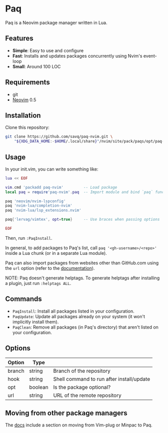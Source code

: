 # Paq

Paq is a Neovim package manager written in Lua.

## Features

- __Simple__: Easy to use and configure
- __Fast__:   Installs and updates packages concurrently using Nvim's event-loop
- __Small__:  Around 100 LOC


## Requirements

- git
- [Neovim](https://github.com/neovim/neovim) 0.5

## Installation

Clone this repository:

```sh
git clone https://github.com/savq/paq-nvim.git \
    "${XDG_DATA_HOME:-$HOME/.local/share}"/nvim/site/pack/paqs/opt/paq-nvim
```


## Usage

In your init.vim, you can write something like:

```lua
lua << EOF

vim.cmd 'packadd paq-nvim'         -- Load package
local paq = require'paq-nvim'.paq  -- Import module and bind `paq` function

paq 'neovim/nvim-lspconfig'
paq 'nvim-lua/completion-nvim'
paq 'nvim-lua/lsp_extensions.nvim'

paq{'lervag/vimtex', opt=true}     -- Use braces when passing options

EOF
```

Then, run `:PaqInstall`.

In general, to add packages to Paq's list, call `paq '<gh-username>/<repo>'`
inside a Lua chunk (or in a separate Lua module).

Paq can also import packages from websites other than GitHub.com
using the `url` option (refer to the
[documentation](https://github.com/savq/paq-nvim/tree/master/doc/paq-nvim.txt)).

NOTE: Paq doesn't generate helptags.
To generate helptags after installing a plugin, just run `:helptags ALL`.


## Commands

- `PaqInstall`: Install all packages listed in your configuration.
- `PaqUpdate`: Update all packages already on your system (it won't implicitly install them).
- `PaqClean`: Remove all packages (in Paq's directory) that aren't listed on your configuration.


## Options

| Option | Type    |                                           |
|--------|---------|-------------------------------------------|
| branch | string  | Branch of the repository                  |
| hook   | string  | Shell command to run after install/update |
| opt    | boolean | Is the package optional?                  |
| url    | string  | URL of the remote repository              |


## Moving from other package managers

The [docs](https://github.com/savq/paq-nvim/tree/master/doc/paq-nvim.txt)
include a section on moving from Vim-plug or Minpac to Paq.
